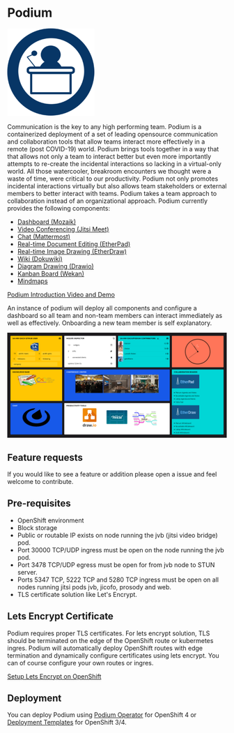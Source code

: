 # Podium
![](docs/images/podium_logo.png)

Communication is the key to any high performing team. Podium is a containerized deployment of a set of leading opensource communication and collaboration tools that allow teams interact more effectively in a remote (post COVID-19) world. Podium brings tools together in a way that that allows not only a team to interact better but even more importantly attempts to re-create the incidental interactions so lacking in a virtual-only world. All those watercooler, breakroom encounters we thought were a waste of time, were critical to our productivity. Podium not only promotes incidental interactions virtually but also allows team stakeholders or external members to better interact with teams. Podium takes a team approach to collaboration instead of an organizational approach. Podium currently provides the following components:
* [Dashboard (Mozaik)](http://mozaik.rocks/)
* [Video Conferencing (Jitsi Meet)](https://jitsi.org/jitsi-meet/)
* [Chat (Mattermost)](https://mattermost.com/)
* [Real-time Document Editing (EtherPad)](https://etherpad.org/)
* [Real-time Image Drawing (EtherDraw)](https://github.com/JohnMcLear/draw)
* [Wiki (Dokuwiki)](https://www.dokuwiki.org/dokuwiki)
* [Diagram Drawing (Drawio)](https://github.com/jgraph/drawio)
* [Kanban Board (Wekan)](https://github.com/wekan/wekan)
* [Mindmaps](https://github.com/drichard/mindmaps)

[Podium Introduction Video and Demo](https://youtu.be/ZqHwEURHfJY)

An instance of podium will deploy all components and configure a dashboard so all team and non-team members can interact immediately as well as effectively. Onboarding a new team member is self explanatory.

![](docs/images/podium_demo.PNG)

## Feature requests
If you would like to see a feature or addition please open a issue and feel welcome to contribute.

## Pre-requisites
* OpenShift environment
* Block storage
* Public or routable IP exists on node running the jvb (jitsi video bridge) pod.
* Port 30000 TCP/UDP ingress must be open on the node running the jvb pod.
* Port 3478 TCP/UDP egress must be open for from jvb node to STUN server.
* Ports 5347 TCP, 5222 TCP and 5280 TCP ingress must be open on all nodes running jitsi pods jvb, jicofo, prosody and web.
* TLS certificate solution like Let's Encrypt.

## Lets Encrypt Certificate
Podium requires proper TLS certificates. For lets encrypt solution, TLS should be terminated on the edge of the OpenShift route or kubermetes ingres. Podium will automatically deploy OpenShift routes with edge termination and dynamically configure certificates using lets encrypt. You can of course configure your own routes or ingres.

[Setup Lets Encrypt on OpenShift](https://keithtenzer.com/2020/04/03/openshift-application-certificate-management-with-lets-encrypt/)

## Deployment
You can deploy Podium using [Podium Operator](podium-operator/README.md) for OpenShift 4 or [Deployment Templates](docs/TEMPLATE_DEPLOYMENT.md) for OpenShift 3/4.
